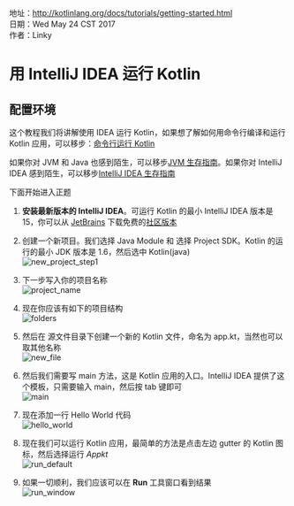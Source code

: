 
地址：http://kotlinlang.org/docs/tutorials/getting-started.html<br />
日期：Wed May 24 CST 2017<br />
作者：Linky<br />

# 用 IntelliJ IDEA 运行 Kotlin

## 配置环境

这个教程我们将讲解使用 IDEA 运行 Kotlin，如果想了解如何用命令行编译和运行 Kotlin 应用，可以移步：[命令行运行 Kotlin](http://kotlinlang.org/docs/tutorials/command-line.html)

如果你对 JVM 和 Java 也感到陌生，可以移步[JVM 生存指南](http://hadihariri.com/2013/12/29/jvm-minimal-survival-guide-for-the-dotnet-developer/)。如果你对 IntelliJ IDEA 感到陌生，可以移步[IntelliJ IDEA 生存指南](http://hadihariri.com/2014/01/06/intellij-idea-minimal-survival-guide/)

下面开始进入正题

1. **安装最新版本的 IntelliJ IDEA**。可运行 Kotlin 的最小 IntelliJ IDEA 版本是 15，你可以从 [JetBrains](https://www.jetbrains.com/) 下载免费的[社区版本](https://www.jetbrains.com/idea/download/index.html)

2. 创建一个新项目。我们选择 Java Module 和 选择 Project SDK。Kotlin 的运行的最小 JDK 版本是 1.6，然后选中 Kotlin(java) <br />
  ![new_project_step1](http://kotlinlang.org/assets/images/tutorials/getting-started/new_project_step1.png)

3. 下一步写入你的项目名称<br />
  ![project_name](http://kotlinlang.org/assets/images/tutorials/getting-started/project_name.png)

4. 现在你应该有如下的项目结构<br />
  ![folders](http://kotlinlang.org/assets/images/tutorials/getting-started/folders.png)

5. 然后在 源文件目录下创建一个新的 Kotlin 文件，命名为 app.kt，当然也可以取其他名称<br />
  ![new_file](http://kotlinlang.org/assets/images/tutorials/getting-started/new_file.png)

6. 然后我们需要写 main 方法，这是 Kotlin 应用的入口。IntelliJ IDEA 提供了这个模板，只需要输入 main，然后按 tab 键即可<br />
  ![main](http://kotlinlang.org/assets/images/tutorials/getting-started/main.png)

7. 现在添加一行 Hello World 代码<br />
  ![hello_world](http://kotlinlang.org/assets/images/tutorials/getting-started/hello_world.png)

8. 现在我们可以运行 Kotlin 应用，最简单的方法是点击左边 gutter 的 Kotlin 图标，然后选择运行 *Appkt*<br />
  ![run_default](http://kotlinlang.org/assets/images/tutorials/getting-started/run_default.png)

9. 如果一切顺利，我们应该可以在 **Run** 工具窗口看到结果<br />
  ![run_window](http://kotlinlang.org/assets/images/tutorials/getting-started/run_window.png)







